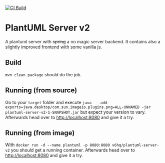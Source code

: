 [![CI Build](https://github.com/v6hq/plantuml-server-v2/actions/workflows/ci.yml/badge.svg)](https://github.com/v6hq/plantuml-server-v2/actions/workflows/ci.yml)

# PlantUML Server v2 

A plantuml server with ~~spring~~ a no magic server backend. It contains also a slightly improved frontend with some vanilla js.

## Build

``mvn clean package`` should do the job.

## Running (from source)

Go to your ``target`` folder and execute ``java  --add-exports=java.desktop/com.sun.imageio.plugins.png=ALL-UNNAMED -jar plantuml-server-v2-1-SNAPSHOT.jar`` but expect your version to vary. Afterwards head over to [http://localhost:8080](http://localhost:8080) and give it a try.

## Running (from image)

With ``docker run -d --name plantuml -p 8080:8080 v6hq/plantuml-server-v2`` you should get a running container. Afterwards head over to [http://localhost:8080](http://localhost:8080) and give it a try.

